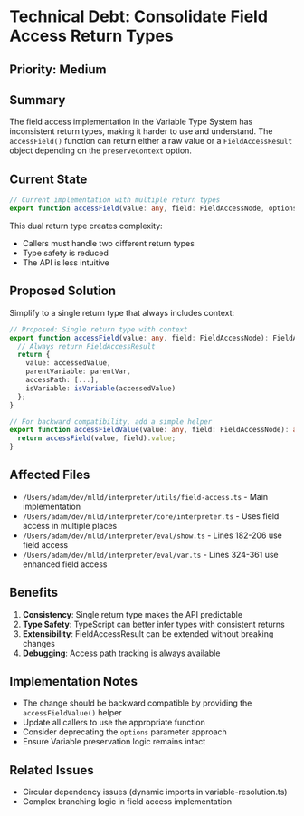 # Technical Debt: Consolidate Field Access Return Types

## Priority: Medium

## Summary
The field access implementation in the Variable Type System has inconsistent return types, making it harder to use and understand. The `accessField()` function can return either a raw value or a `FieldAccessResult` object depending on the `preserveContext` option.

## Current State
```typescript
// Current implementation with multiple return types
export function accessField(value: any, field: FieldAccessNode, options?: FieldAccessOptions): any | FieldAccessResult
```

This dual return type creates complexity:
- Callers must handle two different return types
- Type safety is reduced
- The API is less intuitive

## Proposed Solution
Simplify to a single return type that always includes context:

```typescript
// Proposed: Single return type with context
export function accessField(value: any, field: FieldAccessNode): FieldAccessResult {
  // Always return FieldAccessResult
  return {
    value: accessedValue,
    parentVariable: parentVar,
    accessPath: [...],
    isVariable: isVariable(accessedValue)
  };
}

// For backward compatibility, add a simple helper
export function accessFieldValue(value: any, field: FieldAccessNode): any {
  return accessField(value, field).value;
}
```

## Affected Files
- `/Users/adam/dev/mlld/interpreter/utils/field-access.ts` - Main implementation
- `/Users/adam/dev/mlld/interpreter/core/interpreter.ts` - Uses field access in multiple places
- `/Users/adam/dev/mlld/interpreter/eval/show.ts` - Lines 182-206 use field access
- `/Users/adam/dev/mlld/interpreter/eval/var.ts` - Lines 324-361 use enhanced field access

## Benefits
1. **Consistency**: Single return type makes the API predictable
2. **Type Safety**: TypeScript can better infer types with consistent returns
3. **Extensibility**: FieldAccessResult can be extended without breaking changes
4. **Debugging**: Access path tracking is always available

## Implementation Notes
- The change should be backward compatible by providing the `accessFieldValue()` helper
- Update all callers to use the appropriate function
- Consider deprecating the `options` parameter approach
- Ensure Variable preservation logic remains intact

## Related Issues
- Circular dependency issues (dynamic imports in variable-resolution.ts)
- Complex branching logic in field access implementation